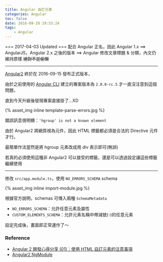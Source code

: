 ```yaml
---
title: Angular 自訂元素
categories: Angular
toc: false
date: 2016-09-20 19:53:24
tags:
    - Angular
---
```

=== 2017-04-03 Updated ===
配合 Angular 正名，因此 Angular 1.x ==> AngularJS，Angular 2.x 之後的版本 ==> Angular
修改文章標題 & 分類，內文仍維持原樣 ~~絕對不是偷懶~~

---
[Angular2](https://angular.io/) 終於在 2016-09-15 發布正式版本，

由於之前使用的 [Angular CLI](https://cli.angular.io/) 建立的專案版本為 `2.0.0-rc.5` 才一直沒注意到這個問題，

直到今天升級後發現專案直接掛了...XD

{% asset_img inline template-parse-errors.jpg %}

錯誤訊息很明顯：`'hgroup' is not a known element`

由於 Angular2 將網頁視為元件，因此 HTML 標籤都必須是合法的 Directive 元件才行。

最簡單作法當然是將 hgroup 元素改成用 div 表示即可(無誤)

若真的必須使用這種非 Angular2 可以接受的標籤，還是可以透過設定讓這些標籤繼續使用

---
修改 `src/app.module.ts`，使用 `NO_ERRORS_SCHEMA` schema

{% asset_img inline import-module.jpg %}

根據官方說明，schemas 可傳入兩種 `SchemaMetadata`
* `NO_ERRORS_SCHEMA`：允許任意元素及屬性
* `CUSTOM_ELEMENTS_SCHEMA`：允許元素名稱中帶減號(-)的任意元素

設定完成後，畫面即正常運作了～

### Reference
* [Angular 2 開發心得分享 (01)：使用 HTML 自訂元素的注意事項](http://blog.miniasp.com/post/2016/09/19/Angular-2-Custom-Element-Tips.aspx)
* [Angular2 NgModule](https://angular.io/docs/ts/latest/api/core/index/NgModule-interface.html)
